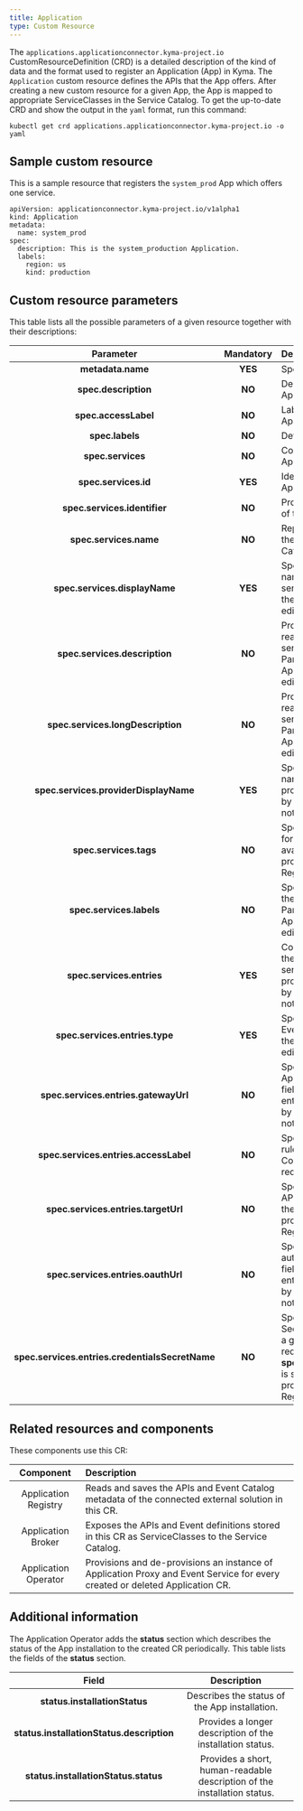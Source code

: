 ```yaml
---
title: Application
type: Custom Resource
---
```


The `applications.applicationconnector.kyma-project.io` CustomResourceDefinition (CRD) is a detailed description of the kind of data and the format used to register an Application (App) in Kyma. The `Application` custom resource defines the APIs that the App offers. After creating a new custom resource for a given App, the App is mapped to appropriate ServiceClasses in the Service Catalog. To get the up-to-date CRD and show the output in the `yaml` format, run this command:

```
kubectl get crd applications.applicationconnector.kyma-project.io -o yaml
```

## Sample custom resource

This is a sample resource that registers the `system_prod` App which offers one service.

```
apiVersion: applicationconnector.kyma-project.io/v1alpha1
kind: Application
metadata:
  name: system_prod
spec:
  description: This is the system_production Application.
  labels:
    region: us
    kind: production
```

## Custom resource parameters

This table lists all the possible parameters of a given resource together with their descriptions:

| Parameter   |      Mandatory      |  Description |
|:----------:|:-------------:|:------|
| **metadata.name** |    **YES**   | Specifies the name of the CR. |
| **spec.description** |    **NO**   | Describes the connected Application.  |
| **spec.accessLabel** |    **NO**   | Labels the App when an ApplicationMapping is created. |
| **spec.labels** |    **NO**   | Defines the labels of the App. |
| **spec.services** |    **NO**   | Contains all services that the Application provides. |
| **spec.services.id** |    **YES**   | Identifies the service that the Application provides. |
| **spec.services.identifier** |    **NO**   | Provides an additional identifier of the ServiceClass. |
| **spec.services.name** |    **NO**   | Represents a unique name of the service used by the Service Catalog. |
| **spec.services.displayName** |    **YES**   | Specifies a human-readable name of the Application service. Parameter provided by the Application Registry, do not edit. |
| **spec.services.description** |    **NO**   | Provides a short, human-readable description of the service offered by the App. Parameter provided by the Application Registry, do not edit. |
| **spec.services.longDescription** |    **NO**   | Provides a longer, human-readable description of the service offered by the App. Parameter provided by the Application Registry, do not edit. |
| **spec.services.providerDisplayName** |    **YES**   | Specifies a human-readable name of the Application service provider. Parameter provided by the Application Registry, do not edit. |
| **spec.services.tags** |    **NO**   | Specifies additional tags used for better documentation of the available APIs. Parameter provided by the Application Registry, do not edit. |
| **spec.services.labels** |    **NO**   | Specifies additional labels for the service offered by the App. Parameter provided by the Application Registry, do not edit. |
| **spec.services.entries** |    **YES**   | Contains the information about the APIs and Events that the service offered by the App provides. Parameter provided by the Application Registry, do not edit. |
| **spec.services.entries.type** |    **YES**   | Specifies the entry type: API or Event. Parameter provided by the Application Registry, do not edit. |
| **spec.services.entries.gatewayUrl** |    **NO**   | Specifies the URL of the Application Connector. This field is required for the API entry type. Parameter provided by the Application Registry, do not edit. |
| **spec.services.entries.accessLabel** |    **NO**   | Specifies the label used in Istio rules in the Application Connector. This field is required for the API entry type. |
| **spec.services.entries.targetUrl** |    **NO**   | Specifies the URL of a given API. This field is required for the API entry type. Parameter provided by the Application Registry, do not edit. |
| **spec.services.entries.oauthUrl** |    **NO**   | Specifies the URL used to authorize with a given API. This field is required for the API entry type. Parameter provided by the Application Registry, do not edit. |
| **spec.services.entries.credentialsSecretName** |    **NO**   | Specifies the name of the Secret which allows you to call a given API. This field is required if **spec.services.entries.oauthUrl** is specified. Parameter provided by the Application Registry, do not edit. |

## Related resources and components

These components use this CR:

| Component   |  Description |
|:-----------:|:-------------|
| Application Registry | Reads and saves the APIs and Event Catalog metadata of the connected external solution in this CR. |
| Application Broker | Exposes the APIs and Event definitions stored in this CR as ServiceClasses to the Service Catalog. |
| Application Operator | Provisions and de-provisions an instance of Application Proxy and Event Service for every created or deleted Application CR. |

## Additional information

The Application Operator adds the **status** section which describes the status of the App installation to the created CR periodically. This table lists the fields of the **status** section.

| Field   |  Description |
|:----------:|:-------------:|
| **status.installationStatus** | Describes the status of the App installation. |
| **status.installationStatus.description** | Provides a longer description of the installation status. |
| **status.installationStatus.status** | Provides a short, human-readable description of the installation status. |
